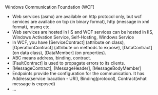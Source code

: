 Windows Communication Foundation (WCF)

- Web services (asmx) are available on http protocol only, but wcf services are availabe on tcp (in binary format), http (message in xml format), msmq etc.
- Web services are hosted in IIS and WCF services can be hosted in IIS, Windows Activation Service, Self-Hosting, Windows Service
- In WCF, you have [ServiceContract] (attribute on class), [OperationContract] (attribute on methods to expose), [DataContract](on data class), [DataMember] (on properties).
- ABC means address, binding, contract.
- [FaultContract] is used to propagate errors to its clients.
- [MessageContract], [MessageHeader], [MessageBodyMember]
- Endpoints provide the configuration for the communication. It has Address(service loacation - URI), Binding(protocol), Contract(what message is exposed)
- ...
